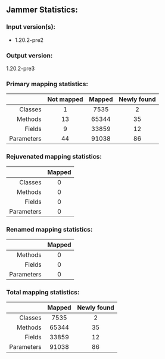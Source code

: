 Jammer Statistics:
------------------
### Input version(s):
- 1.20.2-pre2
### Output version:
1.20.2-pre3
### Primary mapping statistics:
|            | Not mapped | Mapped | Newly found |
| ----------:|:----------:|:------:|:-----------:|
|    Classes |     1      |  7535  |      2      |
|    Methods |     13     | 65344  |     35      |
|     Fields |     9      | 33859  |     12      |
| Parameters |     44     | 91038  |     86      |
### Rejuvenated mapping statistics:
|            | Mapped |
| ----------:|:------:|
|    Classes |   0    |
|    Methods |   0    |
|     Fields |   0    |
| Parameters |   0    |
### Renamed mapping statistics:
|            | Mapped |
| ----------:|:------:|
|    Methods |   0    |
|     Fields |   0    |
| Parameters |   0    |
### Total mapping statistics:
|            | Mapped | Newly found |
| ----------:|:------:|:-----------:|
|    Classes |  7535  |      2      |
|    Methods | 65344  |     35      |
|     Fields | 33859  |     12      |
| Parameters | 91038  |     86      |
